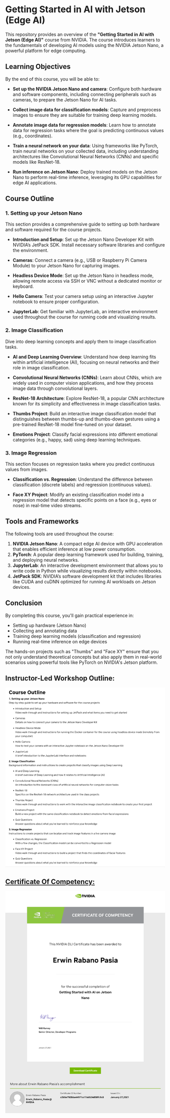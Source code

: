 # Getting Started in AI with Jetson (Edge AI)

This repository provides an overview of the **"Getting Started in AI with Jetson (Edge AI)"** course from NVIDIA. The course introduces learners to the fundamentals of developing AI models using the NVIDIA Jetson Nano, a powerful platform for edge computing.

## Learning Objectives

By the end of this course, you will be able to:

- **Set up the NVIDIA Jetson Nano and camera**: Configure both hardware and software components, including connecting peripherals such as cameras, to prepare the Jetson Nano for AI tasks.
  
- **Collect image data for classification models**: Capture and preprocess images to ensure they are suitable for training deep learning models.
  
- **Annotate image data for regression models**: Learn how to annotate data for regression tasks where the goal is predicting continuous values (e.g., coordinates).
  
- **Train a neural network on your data**: Using frameworks like PyTorch, train neural networks on your collected data, including understanding architectures like Convolutional Neural Networks (CNNs) and specific models like ResNet-18.
  
- **Run inference on Jetson Nano**: Deploy trained models on the Jetson Nano to perform real-time inference, leveraging its GPU capabilities for edge AI applications.

## Course Outline

### 1. Setting up your Jetson Nano

This section provides a comprehensive guide to setting up both hardware and software required for the course projects.

- **Introduction and Setup**: Set up the Jetson Nano Developer Kit with NVIDIA’s JetPack SDK. Install necessary software libraries and configure the environment.
  
- **Cameras**: Connect a camera (e.g., USB or Raspberry Pi Camera Module) to your Jetson Nano for capturing images.
  
- **Headless Device Mode**: Set up the Jetson Nano in headless mode, allowing remote access via SSH or VNC without a dedicated monitor or keyboard.
  
- **Hello Camera**: Test your camera setup using an interactive Jupyter notebook to ensure proper configuration.
  
- **JupyterLab**: Get familiar with JupyterLab, an interactive environment used throughout the course for running code and visualizing results.

### 2. Image Classification

Dive into deep learning concepts and apply them to image classification tasks.

- **AI and Deep Learning Overview**: Understand how deep learning fits within artificial intelligence (AI), focusing on neural networks and their role in image classification.
  
- **Convolutional Neural Networks (CNNs)**: Learn about CNNs, which are widely used in computer vision applications, and how they process image data through convolutional layers.
  
- **ResNet-18 Architecture**: Explore ResNet-18, a popular CNN architecture known for its simplicity and effectiveness in image classification tasks.
  
- **Thumbs Project**: Build an interactive image classification model that distinguishes between thumbs-up and thumbs-down gestures using a pre-trained ResNet-18 model fine-tuned on your dataset.
  
- **Emotions Project**: Classify facial expressions into different emotional categories (e.g., happy, sad) using deep learning techniques.

### 3. Image Regression

This section focuses on regression tasks where you predict continuous values from images.

- **Classification vs. Regression**: Understand the difference between classification (discrete labels) and regression (continuous values).
  
- **Face XY Project**: Modify an existing classification model into a regression model that detects specific points on a face (e.g., eyes or nose) in real-time video streams.

## Tools and Frameworks

The following tools are used throughout the course:

1. **NVIDIA Jetson Nano**: A compact edge AI device with GPU acceleration that enables efficient inference at low power consumption.
2. **PyTorch**: A popular deep learning framework used for building, training, and deploying neural networks.
3. **JupyterLab**: An interactive development environment that allows you to write code in Python while visualizing results directly within notebooks.
4. **JetPack SDK**: NVIDIA’s software development kit that includes libraries like CUDA and cuDNN optimized for running AI workloads on Jetson devices.

## Conclusion

By completing this course, you'll gain practical experience in:

- Setting up hardware (Jetson Nano)
- Collecting and annotating data
- Training deep learning models (classification and regression)
- Running real-time inference on edge devices

The hands-on projects such as "Thumbs" and "Face XY" ensure that you not only understand theoretical concepts but also apply them in real-world scenarios using powerful tools like PyTorch on NVIDIA's Jetson platform.

## Instructor-Led Workshop Outline:

<p style="text-align:center">
    <a href="https://learn.nvidia.com/en-us/training/instructor-led-workshops" target="_blank">
    <img src="images/Workshop_Outline_Getting_Started_Jetson_EdgeAI.png" alt="NVIDIA-DLI---Getting-Started-with-AI-in-Jetson"  />
    </a>
</p>

## [Certificate Of Competency:](https://learn.nvidia.com/certificates?id=c2b5e792bba44971a17ab524d58fc9c8&trk)

<p style="text-align:center">
    <a href="https://learn.nvidia.com/certificates?id=c2b5e792bba44971a17ab524d58fc9c8&trk" target="_blank">
    <img src="images/CC_Getting_Started_with_AI_on_Jetson.png" alt="NVIDIA-DLI---Getting-Started-with-AI-in-Jetson"  />
    </a>
</p>
